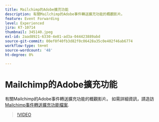 ```yaml
---
title: Mailchimp的Adobe擴充功能
description: 有關Mailchimp的Adobe事件轉送擴充功能的概觀影片。
feature: Event Forwarding
level: Experienced
jira: KT-10714
thumbnail: 345140.jpeg
exl-id: 2aad8921-6330-4e81-ad3a-044423889abd
source-git-commit: 00ef0f40fb3d82f0c06428a35c0e402f46ab6774
workflow-type: tm+mt
source-wordcount: '48'
ht-degree: 0%

---
```


# Mailchimp的Adobe擴充功能

有關Mailchimp的Adobe事件轉送擴充功能的概觀影片。 如需詳細資訊，請造訪 [Mailchimp事件轉送擴充功能檔案](https://experienceleague.adobe.com/docs/experience-platform/tags/extensions/adobe/mailchimp-edge/overview.html).

>[!VIDEO](https://video.tv.adobe.com/v/345140/?learn=on)
